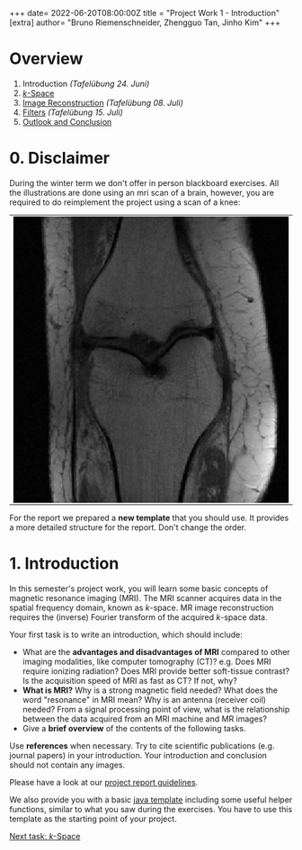 +++
date= 2022-06-20T08:00:00Z
title = "Project Work 1 - Introduction"
[extra]
author= "Bruno Riemenschneider, Zhengguo Tan, Jinho Kim"
+++

# Overview

1) Introduction *(Tafelübung 24. Juni)*
2) [*k*-Space](../kspace)
3) [Image Reconstruction](../fftshift) *(Tafelübung 08. Juli)*
4) [Filters](../filters) *(Tafelübung 15. Juli)*
5) [Outlook and Conclusion](../conclusion)

# 0. Disclaimer
During the winter term we don't offer in person blackboard exercises.
All the illustrations are done using an mri scan of a brain, however, you are required to do reimplement the project using a scan of a knee:

<p style="text-align: center;">
<table><tr>
<td> <img src="../kneescan.png" alt="Trulli" align="center"> </td>
</tr></table>
<p>

For the report we prepared a **new template** that you should use. It provides a more detailed structure for the report. Don't change the order.

# 1. Introduction

In this semester's project work, you will learn some basic concepts of magnetic resonance imaging (MRI). The MRI scanner acquires data in the spatial frequency domain, known as *k*-space. MR image reconstruction requires the (inverse) Fourier transform of the acquired *k*-space data.

Your first task is to write an introduction, which should include:

* What are the **advantages and disadvantages of MRI** compared to other imaging modalities, like computer tomography (CT)? e.g. Does MRI require ionizing radiation? Does MRI provide better soft-tissue contrast? Is the acquisition speed of MRI as fast as CT? If not, why?
* **What is MRI?**  Why is a strong magnetic field needed? What does the word "resonance" in MRI mean? Why is an antenna (receiver coil) needed? From a signal processing point of view, what is the relationship between the data acquired from an MRI machine and MR images?
* Give a **brief overview** of the contents of the following tasks.

Use **references** when necessary. Try to cite scientific publications (e.g. journal papers) in your introduction.
Your introduction and conclusion should not contain any images.

Please have a look at our [project report guidelines](../checklist).
<!--Whenever we refer to the maximum length of a section we're not counting figures and tables and just consider the length-->
<!--of the text.-->

We also provide you with a basic [java template](https://github.com/mt2-erlangen/project-ws2022) including some useful helper functions, similar to what you saw during the exercises. You have to use this template as the starting point of your project.

[Next task: *k*-Space](../kspace)
